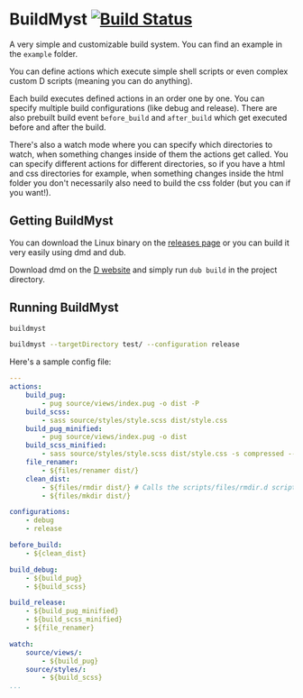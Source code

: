 # BuildMyst [![Build Status](https://travis-ci.org/CodeMyst/BuildMyst.svg?branch=master)](https://travis-ci.org/CodeMyst/BuildMyst)

A very simple and customizable build system. You can find an example in the `example` folder.

You can define actions which execute simple shell scripts or even complex custom D scripts (meaning you can do anything).

Each build executes defined actions in an order one by one. You can specify multiple build configurations (like debug and release). There are also prebuilt build event `before_build` and `after_build` which get executed before and after the build.

There's also a watch mode where you can specify which directories to watch, when something changes inside of them the actions get called. You can specify different actions for different directories, so if you have a html and css directories for example, when something changes inside the html folder you don't necessarily also need to build the css folder (but you can if you want!).

## Getting BuildMyst

You can download the Linux binary on the [releases page](https://github.com/CodeMyst/BuildMyst/releases) or you can build it very easily using dmd and dub.

Download dmd on the [D website](https://dlang.org/download.html) and simply run `dub build` in the project directory.

## Running BuildMyst

```sh
buildmyst
```

```sh
buildmyst --targetDirectory test/ --configuration release
```

Here's a sample config file:

```yaml
---
actions:
    build_pug:
        - pug source/views/index.pug -o dist -P
    build_scss:
        - sass source/styles/style.scss dist/style.css
    build_pug_minified:
        - pug source/views/index.pug -o dist
    build_scss_minified:
        - sass source/styles/style.scss dist/style.css -s compressed --no-source-map
    file_renamer:
        - ${files/renamer dist/}
    clean_dist:
        - ${files/rmdir dist/} # Calls the scripts/files/rmdir.d script
        - ${files/mkdir dist/}

configurations:
    - debug
    - release

before_build:
    - ${clean_dist}

build_debug:
    - ${build_pug}
    - ${build_scss}

build_release:
    - ${build_pug_minified}
    - ${build_scss_minified}
    - ${file_renamer}

watch:
    source/views/:
        - ${build_pug}
    source/styles/:
        - ${build_scss}
...
```
